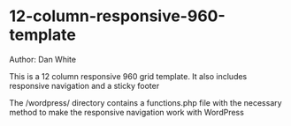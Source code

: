 12-column-responsive-960-template
=================================
Author: Dan White

This is a 12 column responsive 960 grid template. It also includes responsive navigation and a sticky footer

The /wordpress/ directory contains a functions.php file with the necessary method to make the responsive navigation work with WordPress
